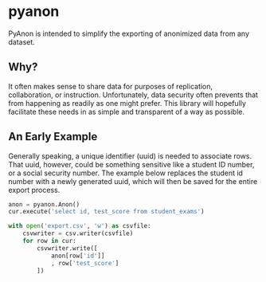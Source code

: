 # pyanon

PyAnon is intended to simplify the exporting of anonimized data from any dataset.

## Why?

It often makes sense to share data for purposes of replication, collaboration, or instruction. Unfortunately, data security often prevents that from happening as readily as one might prefer. This library will hopefully facilitate these needs in as simple and transparent of a way as possible.

## An Early Example

Generally speaking, a unique identifier (uuid) is needed to associate rows. That uuid, however, could be something sensitive like a student ID number, or a social security number. The example below replaces the student id number with a newly generated uuid, which will then be saved for the entire export process.

```python
anon = pyanon.Anon()
cur.execute('select id, test_score from student_exams')

with open('export.csv', 'w') as csvfile:
	csvwriter = csv.writer(csvfile)
	for row in cur:
		csvwriter.write([
			anon[row['id']]
			, row['test_score']
		])
```
